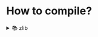 # How to compile?

<details>
<summary> 📚 zlib </summary>

### Windows

`gcc -Wall -o zlib.dll -shared zlib/gzlib.c zlib/trees.c zlib/uncompr.c zlib/zutil.c zlib/adler32.c zlib/compress.c zlib/crc32.c zlib/deflate.c zlib/gzclose.c zlib/gzread.c zlib/gzwrite.c zlib/infback.c zlib/inffast.c zlib/inflate.c zlib/inftrees.c`

### Linux

`gcc -Wall -o zlib.so -shared -fPIC zlib/gzlib.c zlib/trees.c zlib/uncompr.c zlib/zutil.c zlib/adler32.c zlib/compress.c zlib/crc32.c zlib/deflate.c zlib/gzclose.c zlib/gzread.c zlib/gzwrite.c zlib/infback.c zlib/inffast.c zlib/inflate.c zlib/inftrees.c`

The compilation was also tested on clang.

</details>